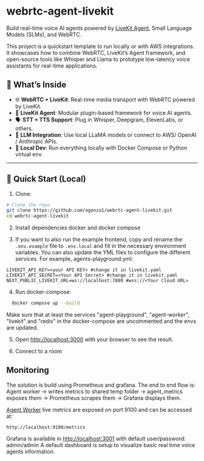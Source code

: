 # webrtc-agent-livekit

Build real-time voice AI agents powered by [LiveKit Agent](https://github.com/livekit/agents), Small Language Models (SLMs), and WebRTC.

This project is a quickstart template to run locally or with AWS integrations. It showcases how to combine WebRTC, LiveKit’s Agent framework, and open-source tools like Whisper and Llama to prototype low-latency voice assistants for real-time applications.

## 🧠 What’s Inside

- 🌐 **WebRTC + LiveKit**: Real-time media transport with WebRTC powered by LiveKit.
- 🤖 **LiveKit Agent**: Modular plugin-based framework for voice AI agents.
- 🗣️ **STT + TTS Support**: Plug in Whisper, Deepgram, ElevenLabs, or others.
- 💬 **LLM Integration**: Use local LLaMA models or connect to AWS/ OpenAI / Anthropic APIs.
- 🧪 **Local Dev**: Run everything locally with Docker Compose or Python virtual env.

---

## 🚀 Quick Start (Local)

1. Clone:
```bash
# Clone the repo
git clone https://github.com/agonza1/webrtc-agent-livekit.git
cd webrtc-agent-livekit
```

2. Install dependencies docker and docker compose

3. If you want to also run the example frontend, copy and rename the `.env.example` file to `.env.local` and fill in the necessary environment variables. You can also update the YML files to configure the different services. For example, agents-playground.yml:

```
LIVEKIT_API_KEY=<your API KEY> #change it in livekit.yaml
LIVEKIT_API_SECRET=<Your API Secret> #change it in livekit.yaml
NEXT_PUBLIC_LIVEKIT_URL=ws://localhost:7880 #wss://<Your Cloud URL>
```

4. Run docker-compose:

```bash
  docker compose up --build
```
Make sure that at least the services "agent-playground", "agent-worker", "livekit" and "redis" in the docker-compose are uncommented and the envs are updated.

5. Open [http://localhost:3000](http://localhost:3000) with your browser to see the result.

6. Connect to a room

## Monitoring

The solution is build using Prometheus and grafana. The end to end flow is:
Agent worker → writes metrics to shared temp folder → agent_metrics exposes them → Prometheus scrapes them → Grafana displays them.

[Agent Worker](./agent-worker/) live metrics are exposed on port 9100 and can be accessed at:
```
http://localhost:9100/metrics
```

Grafana is available in [http://localhost:3001](http://localhost:3001) with default user/password: admin/admin
A default dashboard is setup to visualize basic real time voice agents information.